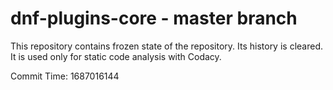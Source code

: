 # dnf-plugins-core - master branch

This repository contains frozen state of the repository.
Its history is cleared. It is used only for static code
analysis with Codacy.

Commit Time: 1687016144